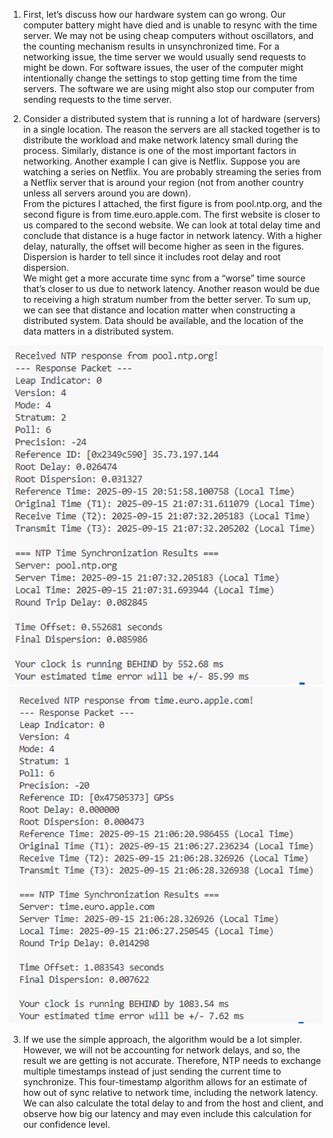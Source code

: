 1. First, let’s discuss how our hardware system can go wrong. Our computer battery might have died and is unable to resync with the time server.  We may not be using cheap computers without oscillators, and the counting mechanism results in unsynchronized time. For a networking issue, the time server we would usually send requests to might be down. For software issues, the user of the computer might intentionally change the settings to stop getting time from the time servers. The software we are using might also stop our computer from sending requests to the time server.

2. Consider a distributed system that is running a lot of hardware (servers) in a single location. The reason the servers are all stacked together is to distribute the workload and make network latency small during the process. Similarly, distance is one of the most important factors in networking. Another example I can give is Netflix. Suppose you are watching a series on Netflix. You are probably streaming the series from a Netflix server that is around your region (not from another country unless all servers around you are down). <br> 
From the pictures I attached, the first figure is from pool.ntp.org, and the second figure is from time.euro.apple.com. The first website is closer to us compared to the second website. We can look at total delay time and conclude that distance is a huge factor in network latency. With a higher delay, naturally, the offset will become higher as seen in the figures. Dispersion is harder to tell since it includes root delay and root dispersion. <br>
We might get a more accurate time sync from a “worse” time source that’s closer to us due to network latency. Another reason would be due to receiving a high stratum number from the better server. To sum up, we can see that distance and location matter when constructing a distributed system. Data should be available, and the location of the data matters in a distributed system.
 
![alt text](pool-ntp-org.png)
![alt text](time-euro-apple.png)
 

3. If we use the simple approach, the algorithm would be a lot simpler. However, we will not be accounting for network delays, and so, the result we are getting is not accurate. Therefore, NTP needs to exchange multiple timestamps instead of just sending the current time to synchronize. This four-timestamp algorithm allows for an estimate of how out of sync relative to network time, including the network latency. We can also calculate the total delay to and from the host and client, and observe how big our latency and may even include this calculation for our confidence level.
